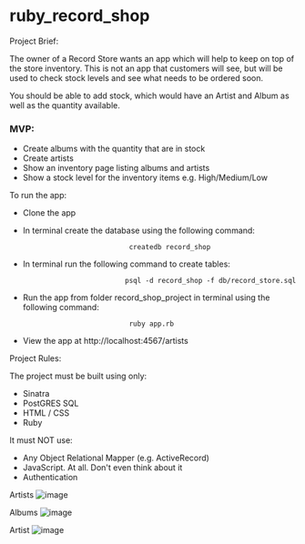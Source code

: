 # ruby_record_shop

Project Brief:

The owner of a Record Store wants an app which will help to keep on top of the store inventory. This is not an app that customers will see, but will be used to check stock levels and see what needs to be ordered soon.

You should be able to add stock, which would have an Artist and Album as well as the quantity available.

### MVP:

- Create albums with the quantity that are in stock
- Create artists
- Show an inventory page listing albums and artists
- Show a stock level for the inventory items e.g. High/Medium/Low


To run the app:

- Clone the app

- In terminal create the database using the following command:  

                                createdb record_shop
                                
- In terminal run the following command to create tables:
                  
                               psql -d record_shop -f db/record_store.sql

- Run the app from folder record_shop_project in terminal using the following command:

                                ruby app.rb

- View the app at http://localhost:4567/artists


Project Rules:

The project must be built using only:
  - Sinatra
  - PostGRES SQL
  - HTML / CSS
  - Ruby

It must NOT use:
  - Any Object Relational Mapper (e.g. ActiveRecord)
  - JavaScript. At all. Don't even think about it
  - Authentication
  
  
Artists
![image](https://user-images.githubusercontent.com/34646693/40716206-122fae44-6400-11e8-869b-41cb5f928a9c.png)

Albums
![image](https://user-images.githubusercontent.com/34646693/40716229-1dc727e6-6400-11e8-8bfe-571aee1f783d.png)

Artist
![image](https://user-images.githubusercontent.com/34646693/40716244-2519a88e-6400-11e8-94d0-69eb981392f2.png)
